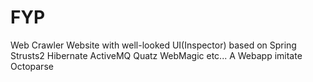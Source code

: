 # FYP
Web Crawler Website with well-looked UI(Inspector) based on Spring Strusts2 Hibernate ActiveMQ Quatz WebMagic etc... A Webapp imitate Octoparse
